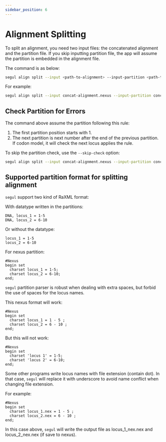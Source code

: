 ```yaml
---
sidebar_position: 6
---
```


# Alignment Splitting

To split an alignment, you need two input files: the concatenated alignment and the partition file. If you skip inputting partition file, the app will assume the partition is embedded in the alignment file.

The command is as below:

```Bash
segul align split --input <path-to-alignment> --input-partition <path-to-partition-file>
```

For example:

```Bash
segul align split --input concat-alignment.nexus --input-partition concat-alignment-partition.nex
```

## Check Partition for Errors

The command above assume the partition following this rule:

1. The first partition position starts with 1.
2. The next partition is next number after the end of the previous partition. If codon model, it will check the next locus applies the rule.

To skip the partition check, use the `--skip-check` option:

```Bash
segul align split --input concat-alignment.nexus --input-partition concat-alignment-partition.nex --skip-checking
```

## Supported partition format for splitting alignment

`segul` support two kind of RaXML format:

With datatype written in the partitions:

```Text
DNA, locus_1 = 1-5
DNA, locus_2 = 6-10
```

Or without the datatype:

```Text
locus_1 = 1-5
locus_2 = 6-10
```

For nexus partition:

```Text
#Nexus
begin set
  charset locus_1 = 1-5;
  charset locus_2 = 6-10;
end;
```

`segul` partition parser is robust when dealing with extra spaces, but forbid the use of spaces for the locus names.

This nexus format will work:

```Text
#Nexus
begin set
  charset locus_1 = 1 - 5 ;
  charset locus_2 = 6 - 10 ;
end;
```

But this will not work:

```Text
#Nexus
begin set
  charset 'locus 1' = 1-5;
  charset 'locus 2' = 6-10;
end;
```

Some other programs write locus names with file extension (contain dot). In that case, `segul` will replace it with underscore to avoid name conflict when changing file extension.

For example:

```Text
#Nexus
begin set
  charset locus_1.nex = 1 - 5 ;
  charset locus_2.nex = 6 - 10 ;
end;
```

In this case above, `segul` will write the output file as locus_1_nex.nex and locus_2_nex.nex (if save to nexus).
